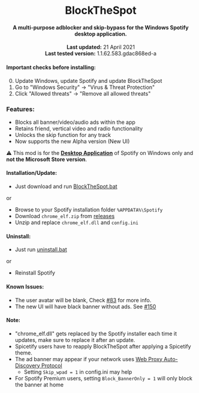 <center>
    <h1 align="center">BlockTheSpot</h1>
    <h4 align="center">A multi-purpose adblocker and skip-bypass for the <strong>Windows</strong> Spotify desktop application.</h4>
    <p align="center">
        <strong>Last updated:</strong> 21 April 2021<br>
        <strong>Last tested version:</strong> 1.1.62.583.gdac868ed-a
    </p> 
</center>

#### Important checks before installing:
0. Update Windows, update Spotify and update BlockTheSpot
1. Go to "Windows Security" -> "Virus & Threat Protection"
2. Click "Allowed threats" -> "Remove all allowed threats"

### Features:
* Blocks all banner/video/audio ads within the app
* Retains friend, vertical video and radio functionality
* Unlocks the skip function for any track  
* Now supports the new Alpha version (New UI)  

:warning: This mod is for the [**Desktop Application**](https://www.spotify.com/download/windows/) of Spotify on Windows only and **not the Microsoft Store version**.

#### Installation/Update:
* Just download and run [BlockTheSpot.bat](https://raw.githubusercontent.com/Daksh777/BlockTheSpot/master/BlockTheSpot.bat) <br>

or <br>

* Browse to your Spotify installation folder `%APPDATA%\Spotify`
* Download `chrome_elf.zip` from [releases](https://github.com/mrpond/BlockTheSpot/releases)
* Unzip and replace `chrome_elf.dll` and `config.ini` 

#### Uninstall:
* Just run [uninstall.bat](https://raw.githubusercontent.com/Daksh777/BlockTheSpot/master/uninstall.bat) <br>

or <br>

* Reinstall Spotify 

#### Known Issues:    
* The user avatar will be blank, Check [#83](https://github.com/mrpond/BlockTheSpot/issues/83) for more info.   
* The new UI will have black banner without ads. See [#150](https://github.com/mrpond/BlockTheSpot/issues/150)

#### Note:
* "chrome_elf.dll" gets replaced by the Spotify installer each time it updates, make sure to replace it after an update.  
* Spicetify users have to reapply BlockTheSpot after applying a Spicetify theme.  
* The ad banner may appear if your network uses [Web Proxy Auto-Discovery Protocol](https://en.wikipedia.org/wiki/Web_Proxy_Auto-Discovery_Protocol)
    * Setting `Skip_wpad = 1` in config.ini may help
* For Spotify Premium users, setting `Block_BannerOnly = 1` will only block the banner at home
